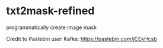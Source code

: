 # txt2mask-refined
programmatically create image mask

Credit to Pastebin user Kafke: https://pastebin.com/jCEkHcsb
